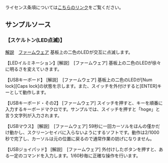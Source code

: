ライセンス条項については[こちらのリンク](https://bit-trade-one.co.jp/adl/)をご覧ください。


## サンプルソース

### 【スケルトン(LED点滅)】
[解説](https://docs.google.com/document/pub?id=102i-b4dFv90b5u0CqhJfkPUIRUrx-qnzwE634uWF4dY)　[ファームウェア]()
基板上の二色のLEDが交互に点滅します。

【LEDイルミネーション】[解説]　[ファームウェア]
基板上の二色のLEDが徐々に明るさを変えていきます。

【USBキーボード】 [解説]　[ファームウェア]
基板上の二色のLEDが[Num lock][Caps lock]の状態を示します。また、スイッチを外付けすると[ENTER]キーとして動作します。

【USBキーボード・その2】 [ファームウェア]
スイッチを押すと、キーを順番に入力するキーボードマクロです。サンプルでは、スイッチを押すと「hoge」と言う文字列が入力されます。

【USBマウス】 [解説]　[ファームウェア]
59秒に一回カーソルをほんの僅かだけ動かし、スクリーンセイバに入らないようにするソフトです。動作は2/1000秒で完了し、カーソルは元の位置に戻るので通常作業の妨げになりません。

【USBジョイパッド】 [解説]　[ファームウェア]
外付けしたボタンを押すと、ある一定のコマンドを入力します。1/60秒毎に正確な操作を行います。
